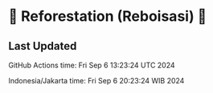 
# 🌳 Reforestation (Reboisasi) 🌲

## Last Updated

GitHub Actions time: Fri Sep  6 13:23:24 UTC 2024

Indonesia/Jakarta time: Fri Sep  6 20:23:24 WIB 2024
